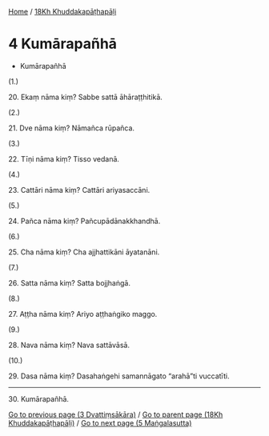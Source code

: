 
[Home](/) / [18Kh Khuddakapāṭhapāḷi](../18Kh.md)

# 4 Kumārapañhā

* Kumārapañhā

(1.)

20\. Ekaṃ nāma kiṃ? Sabbe sattā āhāraṭṭhitikā.

(2.)

21\. Dve nāma kiṃ? Nāmañca rūpañca.

(3.)

22\. Tīṇi nāma kiṃ? Tisso vedanā.

(4.)

23\. Cattāri nāma kiṃ? Cattāri ariyasaccāni.

(5.)

24\. Pañca nāma kiṃ? Pañcupādānakkhandhā.

(6.)

25\. Cha nāma kiṃ? Cha ajjhattikāni āyatanāni.

(7.)

26\. Satta nāma kiṃ? Satta bojjhaṅgā.

(8.)

27\. Aṭṭha nāma kiṃ? Ariyo aṭṭhaṅgiko maggo.

(9.)

28\. Nava nāma kiṃ? Nava sattāvāsā.

(10.)

29\. Dasa nāma kiṃ? Dasahaṅgehi samannāgato “arahā”ti vuccatīti.

---

30\. Kumārapañhā.



[Go to previous page (3 Dvattiṃsākāra)](3.md) / [Go to parent page (18Kh Khuddakapāṭhapāḷi)](0.md) / [Go to next page (5 Maṅgalasutta)](5.md)


